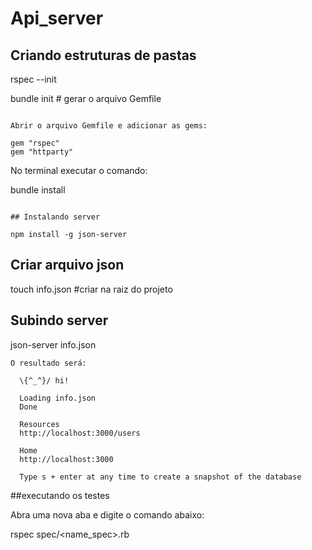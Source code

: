 # Api_server

## Criando estruturas de pastas 
rspec --init 

bundle init        # gerar o arquivo Gemfile
```

Abrir o arquivo Gemfile e adicionar as gems:

gem "rspec"
gem "httparty"
```
No terminal executar o comando:

bundle install
```

## Instalando server

npm install -g json-server
```

## Criar arquivo json

touch info.json                              #criar na raiz do projeto

## Subindo server 

json-server info.json
```
O resultado será: 

  \{^_^}/ hi!

  Loading info.json
  Done

  Resources
  http://localhost:3000/users

  Home
  http://localhost:3000

  Type s + enter at any time to create a snapshot of the database
```
##executando os testes

Abra uma nova aba e digite o comando abaixo:

rspec spec/<name_spec>.rb
```